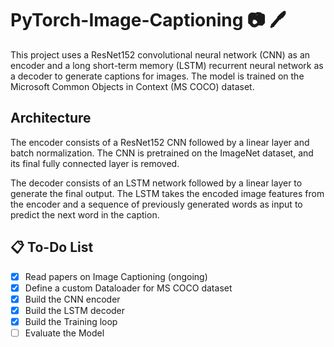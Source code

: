 # PyTorch-Image-Captioning :camera: :pen:

This project uses a ResNet152 convolutional neural network (CNN) as an encoder and a long short-term memory (LSTM) recurrent neural network as a decoder to generate captions for images. The model is trained on the Microsoft Common Objects in Context (MS COCO) dataset.

## Architecture

The encoder consists of a ResNet152 CNN followed by a linear layer and batch normalization. The CNN is pretrained on the ImageNet dataset, and its final fully connected layer is removed.

The decoder consists of an LSTM network followed by a linear layer to generate the final output. The LSTM takes the encoded image features from the encoder and a sequence of previously generated words as input to predict the next word in the caption.

## :clipboard: To-Do List
- [x] Read papers on Image Captioning (ongoing)
- [x] Define a custom Dataloader for MS COCO dataset
- [x] Build the CNN encoder
- [x] Build the LSTM decoder
- [x] Build the Training loop
- [ ] Evaluate the Model
